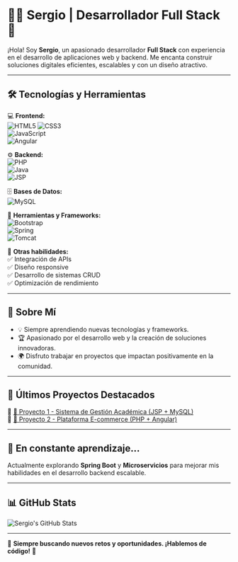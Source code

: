 # 👨‍💻 Sergio | Desarrollador Full Stack 🚀

¡Hola! Soy **Sergio**, un apasionado desarrollador **Full Stack** con experiencia en el desarrollo de aplicaciones web y backend. Me encanta construir soluciones digitales eficientes, escalables y con un diseño atractivo. 

---

## 🛠️ Tecnologías y Herramientas
💻 **Frontend:**  
![HTML5](https://img.shields.io/badge/HTML5-E34F26?style=flat&logo=html5&logoColor=white) 
![CSS3](https://img.shields.io/badge/CSS3-1572B6?style=flat&logo=css3&logoColor=white)  
![JavaScript](https://img.shields.io/badge/JavaScript-F7DF1E?style=flat&logo=javascript&logoColor=black)  
![Angular](https://img.shields.io/badge/Angular-DD0031?style=flat&logo=angular&logoColor=white)  

⚙ **Backend:**  
![PHP](https://img.shields.io/badge/PHP-777BB4?style=flat&logo=php&logoColor=white)  
![Java](https://img.shields.io/badge/Java-ED8B00?style=flat&logo=java&logoColor=white)  
![JSP](https://img.shields.io/badge/JSP-007396?style=flat&logo=java&logoColor=white)  

🗄 **Bases de Datos:**  
![MySQL](https://img.shields.io/badge/MySQL-4479A1?style=flat&logo=mysql&logoColor=white)  

🔧 **Herramientas y Frameworks:**  
![Bootstrap](https://img.shields.io/badge/Bootstrap-7952B3?style=flat&logo=bootstrap&logoColor=white)  
![Spring](https://img.shields.io/badge/Spring-6DB33F?style=flat&logo=spring&logoColor=white)  
![Tomcat](https://img.shields.io/badge/Tomcat-F8DC75?style=flat&logo=apachetomcat&logoColor=black)  

📡 **Otras habilidades:**  
✅ Integración de APIs  
✅ Diseño responsive  
✅ Desarrollo de sistemas CRUD  
✅ Optimización de rendimiento  

---

## 📌 Sobre Mí
- 💡 Siempre aprendiendo nuevas tecnologías y frameworks.  
- 🏆 Apasionado por el desarrollo web y la creación de soluciones innovadoras.  
- 🌍 Disfruto trabajar en proyectos que impactan positivamente en la comunidad.  

---

## 🚀 Últimos Proyectos Destacados
📌 [📁 Proyecto 1 - Sistema de Gestión Académica (JSP + MySQL)](https://github.com/tu-repo)  
📌 [📁 Proyecto 2 - Plataforma E-commerce (PHP + Angular)](https://github.com/tu-repo)  

---

## 🌱 En constante aprendizaje...
Actualmente explorando **Spring Boot** y **Microservicios** para mejorar mis habilidades en el desarrollo backend escalable.

---

## 📊 GitHub Stats  
![Sergio's GitHub Stats](https://github-readme-stats.vercel.app/api?username=TU_USUARIO&show_icons=true&theme=radical)  

---

🎯 **Siempre buscando nuevos retos y oportunidades. ¡Hablemos de código!** 🚀
